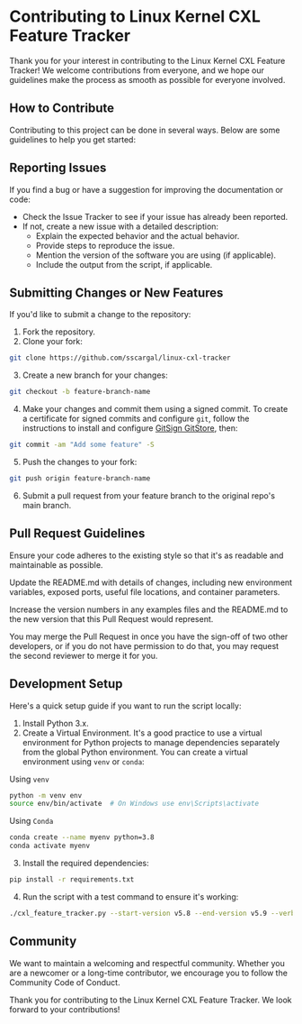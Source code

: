 # Contributing to Linux Kernel CXL Feature Tracker

Thank you for your interest in contributing to the Linux Kernel CXL Feature Tracker! We welcome contributions from everyone, and we hope our guidelines make the process as smooth as possible for everyone involved.

## How to Contribute

Contributing to this project can be done in several ways. Below are some guidelines to help you get started:

## Reporting Issues

If you find a bug or have a suggestion for improving the documentation or code:

- Check the Issue Tracker to see if your issue has already been reported.
- If not, create a new issue with a detailed description:
  - Explain the expected behavior and the actual behavior.
  - Provide steps to reproduce the issue.
  - Mention the version of the software you are using (if applicable).
  - Include the output from the script, if applicable.

## Submitting Changes or New Features

If you'd like to submit a change to the repository:

1. Fork the repository.
2. Clone your fork:
```bash
git clone https://github.com/sscargal/linux-cxl-tracker
```
3. Create a new branch for your changes:
```.bash
git checkout -b feature-branch-name
```
4. Make your changes and commit them using a signed commit. To create a certificate for signed commits and configure `git`, follow the instructions to install and configure [GitSign GitStore](https://docs.sigstore.dev/signing/gitsign/), then:
```bash
git commit -am "Add some feature" -S
```

5. Push the changes to your fork:
```bash
git push origin feature-branch-name
```
6. Submit a pull request from your feature branch to the original repo's main branch.

## Pull Request Guidelines

Ensure your code adheres to the existing style so that it's as readable and maintainable as possible.

Update the README.md with details of changes, including new environment variables, exposed ports, useful file locations, and container parameters.

Increase the version numbers in any examples files and the README.md to the new version that this Pull Request would represent.

You may merge the Pull Request in once you have the sign-off of two other developers, or if you do not have permission to do that, you may request the second reviewer to merge it for you.

## Development Setup

Here's a quick setup guide if you want to run the script locally:

1. Install Python 3.x.
2. Create a Virtual Environment. It's a good practice to use a virtual environment for Python projects to manage dependencies separately from the global Python environment. You can create a virtual environment using `venv` or `conda`:

Using `venv`
```bash
python -m venv env
source env/bin/activate  # On Windows use env\Scripts\activate
```
Using `Conda`
```bash
conda create --name myenv python=3.8
conda activate myenv
```
3. Install the required dependencies:
```bash
pip install -r requirements.txt
```
4. Run the script with a test command to ensure it's working:
```bash
./cxl_feature_tracker.py --start-version v5.8 --end-version v5.9 --verbose
```

## Community

We want to maintain a welcoming and respectful community. Whether you are a newcomer or a long-time contributor, we encourage you to follow the Community Code of Conduct.

Thank you for contributing to the Linux Kernel CXL Feature Tracker. We look forward to your contributions!